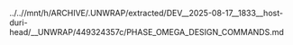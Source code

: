 ../..//mnt/h/ARCHIVE/.UNWRAP/extracted/DEV__2025-08-17__1833__host-duri-head/__UNWRAP/449324357c/PHASE_OMEGA_DESIGN_COMMANDS.md